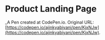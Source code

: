 # Product Landing Page
 _A Pen created at CodePen.io. Original URL: [https://codepen.io/ajinkyabiyani/pen/KjxNJw](https://codepen.io/ajinkyabiyani/pen/KjxNJw).

 